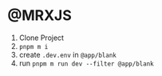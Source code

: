 # @MRXJS

1. Clone Project
2. `pnpm m i`
3. create `.dev.env` in `@app/blank`
4. run `pnpm m run dev --filter @app/blank`
